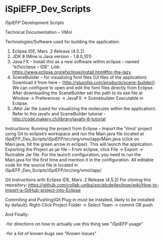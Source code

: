 # iSpiEFP_Dev_Scripts
iSpiEFP Development Scripts

Technical Documentation – VMol

Technologies/Software used for building the application:
1)	Eclipse IDE, Mars .2 Release (4.5.2)
2)	JDK 8 (Mine is Java version - 1.8.0_101)
3)	Java FX – Install this as a new software within eclipse – named “e(fx)clipse – IDE”. Link: https://www.eclipse.org/efxclipse/install.html#for-the-lazy
4)	SceneBuilder – for visualizing fxml files (UI files of the application). Download it from here – (http://gluonhq.com/products/scene-builder/). We can configure to open and edit the fxml files directly from Eclipse. After downloading the SceneBuilder set the path to its exe file at Window -> Preferences -> JavaFX -> Scenebuilder Executable in Eclipse.
5)	JMol Jar file (used for visualizing the molecules within the application).
Refer to this javafx and SceneBuilder tutorial - http://code.makery.ch/library/javafx-8-tutorial

Instructions:
Running the project from Eclipse – Import the ‘Vmol’ project using Git to eclipse’s workspace and run the Main.java file located at iSpiEFP_Dev_Scripts/iSpiEFP/src/org/vmol/app/Main.java (click on Main.java, hit the green arrow in eclipse). This will launch the application.
Exporting the Project as jar file – From eclipse, click File -> Export -> Runnable Jar file. For the launch configuration, you need to run the Main.java for the first time and mention it in the configuration. 
All editable code for the source file is located in iSpiEFP_Dev_Scripts/iSpiEFP/src/org/vmol/app/

Git Instructions with Eclipse IDE, Mars .2 Release (4.5.2)
For cloning this repository: 
https://github.com/collab-uniba/socialcde4eclipse/wiki/How-to-import-a-GitHub-project-into-Eclipse

Commiting and Pushing(Git Plug-in must be installed, likely to be installed by default):
Right-Click Project Folder -> Select Team -> commit OR push

And Finally:

-for directions on how to actually use this thing see "iSpiEFP usage"

-for a list of known bugs see "Known Issues" 

